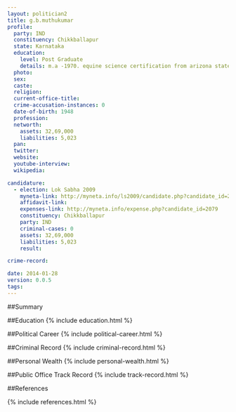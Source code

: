 ```yaml
---
layout: politician2
title: g.b.muthukumar
profile: 
  party: IND
  constituency: Chikkballapur
  state: Karnataka
  education: 
    level: Post Graduate
    details: m.a -1970. equine science certification from arizona state university, arizona, usa
  photo: 
  sex: 
  caste: 
  religion: 
  current-office-title: 
  crime-accusation-instances: 0
  date-of-birth: 1948
  profession: 
  networth: 
    assets: 32,69,000
    liabilities: 5,023
  pan: 
  twitter: 
  website: 
  youtube-interview: 
  wikipedia: 

candidature: 
  - election: Lok Sabha 2009
    myneta-link: http://myneta.info/ls2009/candidate.php?candidate_id=2079
    affidavit-link: 
    expenses-link: http://myneta.info/expense.php?candidate_id=2079
    constituency: Chikkballapur 
    party: IND
    criminal-cases: 0
    assets: 32,69,000
    liabilities: 5,023
    result:  

crime-record: 

date: 2014-01-28
version: 0.0.5
tags: 
---
```

##Summary


##Education
{% include education.html %}


##Political Career
{% include political-career.html %}


##Criminal Record
{% include criminal-record.html %}


##Personal Wealth
{% include personal-wealth.html %}


##Public Office Track Record
{% include track-record.html %}


##References


{% include references.html %}